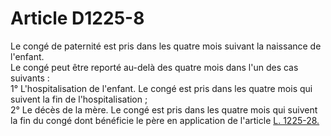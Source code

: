 # Article D1225-8

  
Le congé de paternité est pris dans les quatre mois suivant la naissance de l'enfant.   
Le congé peut être reporté au-delà des quatre mois dans l'un des cas suivants :   
1° L'hospitalisation de l'enfant. Le congé est pris dans les quatre mois qui suivent la fin de l'hospitalisation ;   
2° Le décès de la mère. Le congé est pris dans les quatre mois qui suivent la fin du congé dont bénéficie le père en application de l'article [L. 1225-28.][1]

 [1]: /affichCodeArticle.do?cidTexte=LEGITEXT000006072050&idArticle=LEGIARTI000006900909&dateTexte=&categorieLien=cid